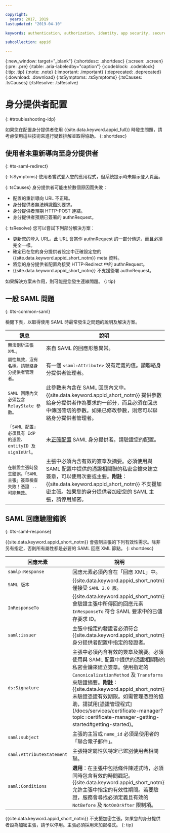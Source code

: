 ```yaml
---

copyright:
  years: 2017, 2019
lastupdated: "2019-04-10"

keywords: authentication, authorization, identity, app security, secure, development, idp, troubleshooting, redirected, validation

subcollection: appid

---
```


{:new_window: target="_blank"}
{:shortdesc: .shortdesc}
{:screen: .screen}
{:pre: .pre}
{:table: .aria-labeledby="caption"}
{:codeblock: .codeblock}
{:tip: .tip}
{:note: .note}
{:important: .important}
{:deprecated: .deprecated}
{:download: .download}
{:tsSymptoms: .tsSymptoms}
{:tsCauses: .tsCauses}
{:tsResolve: .tsResolve}

# 身分提供者配置
{: #troubleshooting-idp}

如果您在配置身分提供者使用 {{site.data.keyword.appid_full}} 時發生問題，請考慮使用這些技術來進行疑難排解並取得協助。
{: shortdesc}


## 使用者未重新導向至身分提供者
{: #ts-saml-redirect}

{: tsSymptoms}
使用者嘗試登入您的應用程式，但系統提示時未顯示登入頁面。

{: tsCauses}
身分提供者可能由於數個原因而失敗：

* 配置的重新導向 URL 不正確。
* 身分提供者無法辨識鑑別要求。
* 身分提供者預期 HTTP-POST 連結。
* 身分提供者預期已簽署的 authnRequest。

{: tsResolve}
您可以嘗試下列部分解決方案：

* 更新您的登入 URL。此 URL 會當作 authnRequest 的一部分傳送，而且必須完全一樣。
* 確定已在您的身分提供者設定中正確設定您的 {{site.data.keyword.appid_short_notm}} meta 資料。
* 將您的身分提供者配置為接受 HTTP-Redirect 中的 authnRequest。
* {{site.data.keyword.appid_short_notm}} 不支援簽署 authnRequest。

如果解決方案未作用，則可能是您發生連線問題。
{: tip}


## 一般 SAML 問題
{: #ts-common-saml}

檢閱下表，以取得使用 SAML 時最常發生之問題的說明及解決方案。

<table summary="每個表格列都應該從左到右閱讀，第一欄為叢集狀態，第二欄則為說明。">
  <thead>
    <th>訊息</th>
    <th>說明</th>
  </thead>
  <tbody>
    <tr>
      <td><code>無法剖析主張 XML。</code></td>
      <td>來自 SAML 的回應形態異常。</td>
    </tr>
    <tr>
      <td><code>屬性無效，沒有名稱。請聯絡身分提供者管理者。</code></td>
      <td>有一個 <code>&lt;saml:Attribute&gt;</code> 沒有定義的值。請聯絡身分提供者管理者。</td>
    </tr>
    <tr>
      <td><code>SAML 回應內文必須包含 RelayState 參數。</code></td>
      <td>此參數未內含在 SAML 回應內文中。{{site.data.keyword.appid_short_notm}} 提供參數給身分提供者作為要求的一部分，而且必須在回應中傳回確切的參數。如果已修改參數，則您可以聯絡身分提供者管理者。</td>
    </tr>
    <tr>
      <td><code>「SAML 配置」必須具有 IdP 的憑證、entityID 及 signInUrl。</code></td>
      <td>未<a href="/docs/services/appid?topic=appid-enterprise#enterprise" target="_blank">正確配置</a> SAML 身分提供者。請驗證您的配置。</td>
    </tr>
    <tr>
      <td><code>在驗證主張時發生錯誤。「SAML 主張」簽章檢查失敗！憑證 .. 可能無效。</code></td>
      <td>主張中必須內含有效的簽章及摘要。必須使用與 SAML 配置中提供的憑證相關聯的私密金鑰來建立簽章，可以使用次要或主要。<strong>附註</strong>：{{site.data.keyword.appid_short_notm}} 不支援加密主張。如果您的身分提供者加密您的 SAML 主張，請停用加密。</td>
    </tr>
  </tbody>
</table>



## SAML 回應驗證錯誤
{: #ts-saml-response}

{{site.data.keyword.appid_short_notm}} 會強制主張的下列有效性需求。除非另有指定，否則所有屬性都是必要的 SAML 回應 XML 節點。
{: shortdesc}


<table summary="應該由左至右讀取每個表格列，其中回應元素位於直欄 1，而說明位於直欄 2。">
  <thead>
    <th>回應元素</th>
    <th>說明</th>
  </thead>
  <tbody>
    <tr>
      <td><code>samlp:Response</code></td>
      <td>回應元素必須內含在「回應 XML」中。</td>
    </tr>
    <tr>
      <td><code>SAML 版本</code></td>
      <td>{{site.data.keyword.appid_short_notm}} 僅接受 <code>SAML 2.0 版</code>。</td>
    </tr>
    <tr>
      <td><code>InResponseTo</code></td>
      <td>{{site.data.keyword.appid_short_notm}} 會驗證主張中所傳回的回應元素 <code>InResponseTo</code> 符合 SAML 要求中的已儲存要求 ID。</td>
    </tr>
    <tr>
      <td><code>saml:issuer</code></td>
      <td>主張中指定的發證者必須符合 {{site.data.keyword.appid_short_notm}} 身分提供者配置中指定的發證者。</td>
    </tr>
    <tr>
      <td><code>ds:Signature</code></td>
      <td>主張中必須內含有效的簽章及摘要。必須使用與 SAML 配置中提供的憑證相關聯的私密金鑰來建立簽章。使用指定的 <code>CanonicalizationMethod</code> 及 <code>Transforms</code> 來驗證摘要。<strong>附註</strong>：{{site.data.keyword.appid_short_notm}} 未驗證憑證有效期限。如需管理憑證的協助，請試用[憑證管理程式](/docs/services/certificate-manager?topic=certificate-manager-getting-started#getting-started)。</td>
    </tr>
    <tr>
      <td><code>saml:subject</code></td>
      <td>主張的主旨或 <code>name_id</code> 必須是使用者的「聯合電子郵件」。</td>
    </tr>
    <tr>
      <td><code>saml:AttributeStatement</code></td>
      <td>主張特定屬性與特定已鑑別使用者相關聯。</td>
    </tr>
    <tr>
      <td><code>saml:Conditions</code></td>
      <td><strong>選用</strong>：在主張中包括條件陳述式時，必須同時包含有效的時間戳記。{{site.data.keyword.appid_short_notm}} 允許主張中指定的有效性期間。若要驗證，服務會尋找必須定義且有效的 <code>NotBefore</code> 及 <code>NotOnOrAfter</code> 限制項。</td>
    </tr>
  </tbody>
</table>

{{site.data.keyword.appid_short_notm}} 不支援加密主張。如果您的身分提供者設為加密主張，請予以停用。主張必須採用未加密格式。
{: tip}
